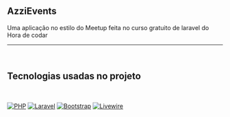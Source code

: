 ## AzziEvents

Uma aplicação no estilo do Meetup feita no curso gratuito de laravel do Hora de codar
<br>

---
<br>

## Tecnologias usadas no projeto

<br>

<div style="display: inline_block">

  [![PHP](https://img.shields.io/badge/-php-%23777BB4?style=for-the-badge&logo=php&logoColor=white)](https://www.php.net)
  [![Laravel](https://img.shields.io/badge/-laravel-%23FF2D20?style=for-the-badge&logo=laravel&logoColor=white)](https://laravel.com)
  [![Bootstrap](https://img.shields.io/badge/-Bootstrap-%237952B3?style=for-the-badge&logo=Bootstrap&logoColor=white)](https://getbootstrap.com/docs/5.3)
  [![Livewire](https://img.shields.io/badge/-livewire-%234E56A6?style=for-the-badge&logo=livewire&logoColor=white)](https://laravel-livewire.com/docs/2.x/quickstart)

</div>
